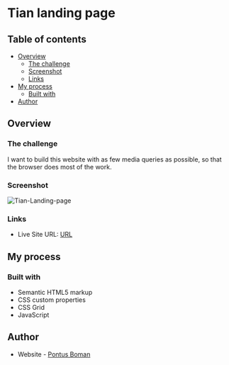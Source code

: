 # Tian landing page

## Table of contents

-   [Overview](#overview)
    -   [The challenge](#the-challenge)
    -   [Screenshot](#screenshot)
    -   [Links](#links)
-   [My process](#my-process)
    -   [Built with](#built-with)
-   [Author](#author)

## Overview

### The challenge

I want to build this website with as few media queries as possible, so that the browser does most of the work.

### Screenshot

![Tian-Landing-page](https://github.com/BomanStatic/BomanStatic.github.io/assets/133013695/684395de-b065-4b1b-8fa6-79e53ea2ca62)

### Links

-   Live Site URL: [URL](https://bomanstatic.github.io/four-card-feature-section/)

## My process

### Built with

-   Semantic HTML5 markup
-   CSS custom properties
-   CSS Grid
-   JavaScript

## Author

-   Website - [Pontus Boman](https://bomanstatic.github.io/)
